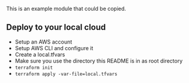 This is an example module that could be copied.

## Deploy to your local cloud

- Setup an AWS account
- Setup AWS CLI and configure it
- Create a local.tfvars
- Make sure you use the directory this README is in as root directory
- `terraform init`
- `terraform apply -var-file=local.tfvars`